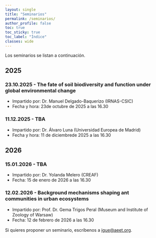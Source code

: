 ```yaml
---
layout: single
title: "Seminarios"
permalink: /seminarios/
author_profile: false
toc: true
toc_sticky: true
toc_label: "Índice"
classes: wide
---
```



Los seminarios se listan a continuación.

## 2025

### 23.10.2025 - The fate of soil biodiversity and function under global environmental change

- Impartido por: Dr. Manuel Delgado-Baquerizo (IRNAS-CSIC) 
- Fecha y hora: 23de octubre de 2025 a las 16.30 

### 11.12.2025 - TBA

- Impartido por: Dr. Álvaro Luna (Universidad Europea de Madrid)
- Fecha y hora: 11 de diciembrede 2025 a las 16.30 

## 2026

### 15.01.2026 - TBA 

- Impartido por: Dr. Yolanda Melero (CREAF)
- Fecha: 15 de enero de 2026 a las 16.30

### 12.02.2026 - Background mechanisms shaping ant communities in urban ecosystems

- Impartido por: Prof. Dr. Gema Trigos Peral (Museum and Institute of Zoology of Warsaw)
- Fecha:  12 de febrero de 2026 a las 16.30



<p style="margin-top:1rem;">
Si quieres proponer un seminario, escríbenos a <a href="mailto:igue@aeet.org">igue@aeet.org</a>.
</p>


